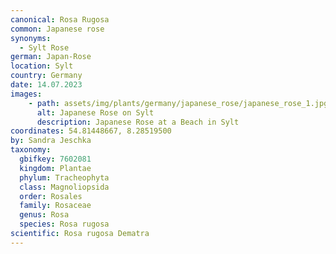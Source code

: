 ```yaml
---
canonical: Rosa Rugosa
common: Japanese rose
synonyms:
  - Sylt Rose
german: Japan-Rose
location: Sylt
country: Germany
date: 14.07.2023
images:
    - path: assets/img/plants/germany/japanese_rose/japanese_rose_1.jpg
      alt: Japanese Rose on Sylt
      description: Japanese Rose at a Beach in Sylt
coordinates: 54.81448667, 8.28519500
by: Sandra Jeschka
taxonomy:
  gbifkey: 7602081
  kingdom: Plantae
  phylum: Tracheophyta
  class: Magnoliopsida
  order: Rosales
  family: Rosaceae
  genus: Rosa
  species: Rosa rugosa
scientific: Rosa rugosa Dematra
---
```

